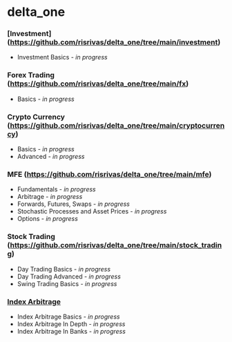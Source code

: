 # delta_one

### [Investment] (https://github.com/risrivas/delta_one/tree/main/investment)
* Investment Basics - *in progress*

### Forex Trading (https://github.com/risrivas/delta_one/tree/main/fx)
* Basics - *in progress*

### Crypto Currency (https://github.com/risrivas/delta_one/tree/main/cryptocurrency)
* Basics - *in progress*
* Advanced - *in progress*

### MFE (https://github.com/risrivas/delta_one/tree/main/mfe)
* Fundamentals - *in progress*
* Arbitrage - *in progress*
* Forwards, Futures, Swaps - *in progress*
* Stochastic Processes and Asset Prices - *in progress*
* Options - *in progress*

### Stock Trading (https://github.com/risrivas/delta_one/tree/main/stock_trading)
* Day Trading Basics - *in progress*
* Day Trading Advanced - *in progress*
* Swing Trading Basics - *in progress*

### [Index Arbitrage](https://github.com/risrivas/delta_one/tree/main/indexarb)
* Index Arbitrage Basics - *in progress*
* Index Arbitrage In Depth - *in progress*
* Index Arbitrage In Banks - *in progress*
